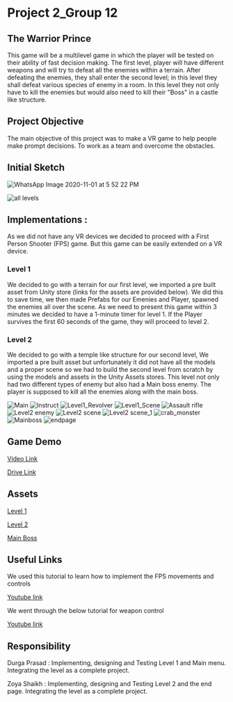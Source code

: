 # Project 2_Group 12

## The Warrior Prince
This game will be a multilevel game in which the player will be tested on their ability of fast decision making. The first level, player will have different weapons and will try 
to defeat all the enemies within a terrain. After defeating the enemies, they shall enter the second level; in this level they shall defeat various species of enemy in a room. In 
this level they not only have to kill the enemies but would also need to kill their "Boss" in a castle like structure.

## Project Objective 
The main objective of this project was to make a VR game to help people make prompt decisions. To work as a team and overcome the obstacles.
## Initial Sketch

![WhatsApp Image 2020-11-01 at 5 52 22 PM](https://user-images.githubusercontent.com/56169161/97818950-1edfe480-1c6b-11eb-945b-1480b0f9aba0.jpeg)

![all levels](https://user-images.githubusercontent.com/56169161/97818648-2a321080-1c69-11eb-891b-41c92f0f54c7.jpeg)

## Implementations :

As we did not have any VR devices we decided to proceed with a First Person Shooter (FPS) game. But this game can be easily extended on a VR device.

### Level 1

We decided to go with a terrain for our first level, we imported a pre built asset from Unity store (links for the assets are provided below). We did this to save time, we then 
made Prefabs for our Emenies and Player, spawned the enemies all over the scene. As we need to present this game within 3 minutes we decided to have a 1-minute timer for level  1. If the Player survives the first 60 seconds of the game, they will proceed to level 2.

### Level 2
We decided to go with a temple like structure for our second level, We imported a pre built asset but unfortunately it did not have all the models and a proper scene so we had 
to build the second level from scratch by using the models and assets in the Unity Assets stores. This level not only had two different types of enemy but also had a Main boss 
enemy. The player is supposed to kill all the enemies along with the main boss. 


![Main](https://user-images.githubusercontent.com/55362861/99926443-59d3b600-2d07-11eb-8ca1-970d9480a630.JPG)
![Instruct](https://user-images.githubusercontent.com/55362861/99926439-593b1f80-2d07-11eb-8a23-e6ee814f4b1e.JPG)
![Level1_Revolver](https://user-images.githubusercontent.com/55362861/99926440-593b1f80-2d07-11eb-96fa-4fbbf16f9c15.JPG)
![Level1_Scene](https://user-images.githubusercontent.com/55362861/99926441-59d3b600-2d07-11eb-998f-57469652910a.JPG)
![Assault rifle](https://user-images.githubusercontent.com/55362861/99926486-85ef3700-2d07-11eb-9b17-39ec45e915a5.JPG)
![Level2 enemy](https://user-images.githubusercontent.com/55362861/99926487-8687cd80-2d07-11eb-82f1-43d707b5d54a.JPG)
![Level2 scene](https://user-images.githubusercontent.com/55362861/99926488-8687cd80-2d07-11eb-8796-71907af8744a.JPG)
![Level2 scene_1](https://user-images.githubusercontent.com/55362861/99926489-8687cd80-2d07-11eb-8b65-4af0d4ef37d1.JPG)
![crab_monster](https://user-images.githubusercontent.com/55362861/99926515-a0291500-2d07-11eb-9715-25b2f7da8bc2.JPG)
![Mainboss](https://user-images.githubusercontent.com/55362861/99926516-a0291500-2d07-11eb-973e-09ac616371c3.JPG)
![endpage](https://user-images.githubusercontent.com/55362861/99926778-6efd1480-2d08-11eb-8509-27ef12b11ca3.JPG)


## Game Demo
[Video Link](https://youtu.be/fKnDLWXsRtU)

[Drive Link](https://drive.google.com/drive/folders/1kg0o7La-kHzNU8Nkm_ou7Gdnw0-QYMQX?usp=sharing)
## Assets
[Level 1](https://assetstore.unity.com/packages/3d/environments/nature-starter-kit-2-52977)

[Level 2](https://assetstore.unity.com/packages/3d/environments/ancient-jungle-temple-demo-123179)

[Main Boss](https://assetstore.unity.com/packages/3d/characters/insectoid-crab-monster-lurker-of-the-shores-20-animations-107223)

## Useful Links
We used this tutorial to learn how to implement the FPS movements and controls

[Youtube link](https://www.youtube.com/watch?v=_QajrabyTJc)

We went through the below tutorial for weapon control

[Youtube link](https://www.youtube.com/watch?v=THnivyG0Mvo)

## Responsibility
Durga Prasad : Implementing, designing and Testing Level 1 and Main menu. Integrating the level as a complete project.

Zoya Shaikh : Implementing, designing and Testing Level 2 and the end page. Integrating the level as a complete project.
